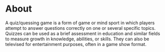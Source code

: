 # About
<p>A quiz/quessing game is a form of game or mind sport in which players attempt to answer questions correctly on one or several specific topics. Quizzes can be used as a brief assessment in education and similar fields to measure growth in knowledge, abilities, or skills. They can also be televised for entertainment purposes, often in a game show format.</p>
